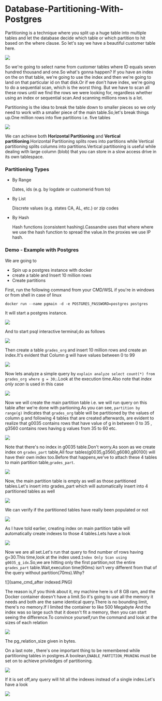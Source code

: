 # Database-Partitioning-With-Postgres
Partitioning is a technique where you split up a huge table into multiple tables and let the database decide which table or which partition to hit based on the where clause.
So let's say we have a beautiful customer table here.

![](cst.PNG)

So we're going to select name from customer tables where ID equals seven hundred thousand and one.So what's gonna happen? If you have an index on the on that table, we're going to use the index and then we're going to land on that particular id on that disk.Or if we don't have index, we're going to do a sequential scan, which is the worst thing. But we have to scan all these rows until we find the rows we were looking for, regardless whether using an index or sequential scan.And scanning millions rows is a lot.

Partitioning is the idea to break the table down to smaller pieces so we only need to work with a smaller piece of the main table.So,let's break things up.One million rows into five partitions i.e. five tables

![](partitioned.PNG)

We can achieve both **Horizontal Partitioning** and **Vertical partitioning**.Horizontal Partitioning splits rows into partitions while Vertical partitioning splits columns into partitions.Vertical partitioning is useful while dealing with large column (blob) that you can store in a slow access drive in its own tablespace.

### Partitioning Types
* By Range

  Dates, ids (e.g. by logdate or customerid from to)
* By List

  Discrete values (e.g. states CA, AL, etc.) or zip codes
* By Hash

  Hash functions (consistent hashing).Cassandre uses that where where we use the hash function to spread the value.In the proxies we use IP hash.

### Demo - Example with Postgres 
We are going to
* Spin up a postgres instance with docker
* create a table and Insert 10 million rows
* Create partitions

First, run the following command from your CMD/WSL if you're in windows or from shell in case of linux

```
docker run --name pgmain -d -e POSTGRES_PASSWORD=postgres postgres
```

It will start a postgres instance.

![](1.PNG)

And to start psql interactive terminal,do as follows

![](2.PNG)

Then create a table `grades_org` and insert 10 million rows and create an index.It's evident that Column g will have values between 0 to 99

![](3.PNG)

Now lets analyze a simple query by `explain analyze select count(*) from grades_org where g = 30;`.Look at the execution time.Also note that *index only scan* is used in this case

![](q_on_grades_org.PNG)

Now we will create the main partition table i.e. we will run query on this table after we're done with partioning.As you can see, `partition by range(g)` indicates that `grades_org` table will be partitioned by the values of column g and following 4 tables that are created afterwards, are evident to realize that g0035 contains rows that have value of g in between 0 to 35 , g3560 contains rows having g values from 35 to 60 etc.

![](p_table.PNG)

Note that there's no index in g0035 table.Don't worry.As soon as we create index on `grades_part` table,All four tables(g0035,g3560,g6080,g80100) will have their own index too.Before that happens,we've to attach these 4 tables to main partition table,`grades_part`.

![](attach.PNG)

Now, the main partition table is empty as well as those partitioned tables.Let's insert into grades_part which will automatically insert into 4 partitioned tables as well

![](insert1.PNG)

We can verify if the partitioned tables have really been populated or not

![](insert2.PNG)

As I have told earlier, creating index on main partition table will automatically create indexes to those 4 tables.Lets have a look

![](idx.PNG)

Now we are all set.Let's run that query to find number of rows having g=30.This time,look at the index used.`Index Only Scan using g0035_g_idx`.So,we are hitting only the first partition,not the entire `grades_part` table.Wait,execution time(90ms) isn't very different from that of the query without partition(70ms).Why?

![](same_cmd_after indexed.PNG)

The reason is,if you think about it, my machine here is of 8 GB ram, and the Docker container doesn't have a limit.So it's going to use all the memory it needs and both are the same identical query.There is no bounding limit, there's no memory.If I limited the container to like 500 Megabyte And the index was so large such that it doesn't fit a memory, then you can start seeing the difference.To convince yourself,run the command and look at the sizes of each relation

![](table_details.PNG)

The pg_relation_size given in bytes.

On a last note , there's one important thing to be remembered while partitioning tables in postgres.A boolean,`ENABLE_PARTITION_PRUNING` must be set on to achieve priviledges of partitioning.

![](epp1.PNG)

If it is set off,any query will hit all the indexes instead of a single index.Let's have a look

![](epp2.PNG)

